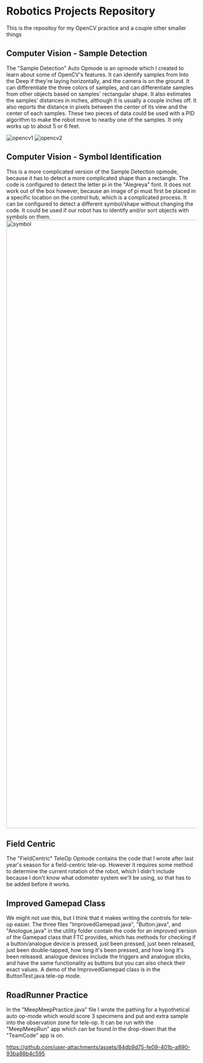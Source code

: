 # Robotics Projects Repository

This is the repositoy for my OpenCV practice and a couple other smaller things

## Computer Vision - Sample Detection
The "Sample Detection" Auto Opmode is an opmode which I created to learn about some of OpenCV's features. It can identify samples from Into the Deep if they're laying horizontally, and the camera is on the ground. It can differentiate the three colors of samples, and can differentiate samples from other objects based on samples' rectangular shape. It also estimates the samples' distances in inches, although it is usually a couple inches off. It also reports the distance in pixels between the center of its view and the center of each samples. These two pieces of data could be used with a PID algorithm to make the robot move to nearby one of the samples. It only works up to about 5 or 6 feet.

![opencv1](https://github.com/user-attachments/assets/592b34a5-9899-47f0-9d0d-fd1f3713c95c)
![opencv2](https://github.com/user-attachments/assets/ede17ddb-b0a5-41c1-8871-841f6bc2e9b4)

## Computer Vision - Symbol Identification
This is a more complicated version of the Sample Detection opmode, because it has to detect a more complicated shape than a rectangle. The code is configured to detect the letter pi in the "Alegreya" font. It does not work out of the box however, because an image of pi must first be placed in a specific location on the control hub, which is a complicated process. It can be configured to detect a different symbol/shape without changing the code. It could be used if our robot has to identify and/or sort objects with symbols on them.
<img width="2005" height="1605" alt="symbol" src="https://github.com/user-attachments/assets/917edcb6-a303-4103-9fee-128f5916f275" />

## Field Centric
The "FieldCentric" TeleOp Opmode contains the code that I wrote after last year's season for a field-centric tele-op. However it requires some method to determine the current rotation of the robot, which I didn't include because I don't know what odometer system we'll be using, so that has to be added before it works.

## Improved Gamepad Class
We might not use this, but I think that it makes writing the controls for tele-op easier. The three files "ImprovedGamepad.java", "Button.java", and "Anologue.java" in the utility folder contain the code for an improved version of the Gamepad class that FTC provides, which has methods for checking if a button/analogue device is pressed, just been pressed, just been released, just been double-tapped, how long it's been pressed, and how long it's been released. analogue devices include the triggers and analogue sticks, and have the same functionality as buttons but you can also check their exact values. A demo of the ImprovedGamepad class is in the ButtonTest.java tele-op mode.

## RoadRunner Practice
In the "MeepMeepPractice.java" file I wrote the pathing for a hypothetical auto op-mode which would score 3 specimens and put and extra sample into the observation zone for tele-op. It can be run with the "MeepMeepRun" app which can be found in the drop-down that the "TeamCode" app is on.

https://github.com/user-attachments/assets/84db9d75-fe09-401b-a890-93ba88b4c595


